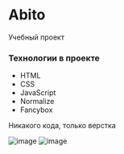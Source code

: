 # Abito
Учебный проект

### Технологии в проекте
- HTML
- CSS
- JavaScript
- Normalize
- Fancybox

Никакого кода, только верстка

![image](https://github.com/MadinaZaynullina/Abito/assets/73058803/aa17a451-da31-4bec-8f39-3f4b43f7a33c)
![image](https://github.com/MadinaZaynullina/Abito/assets/73058803/2c941d28-ca19-40f7-8a03-14c293364e1c)
